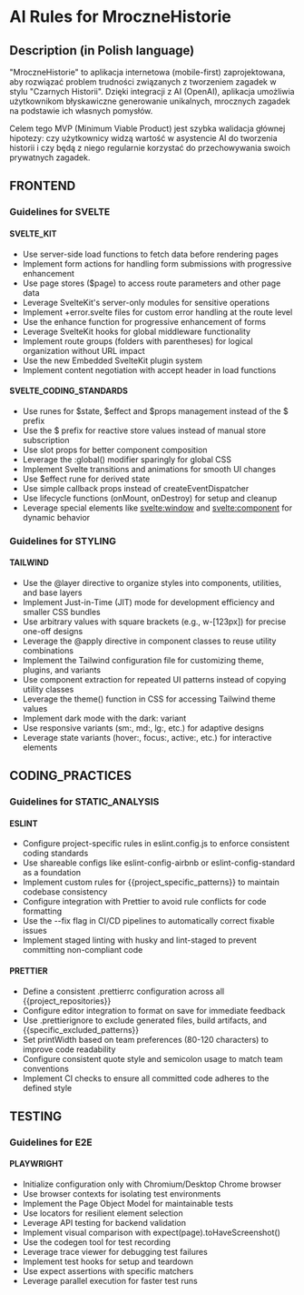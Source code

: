 # AI Rules for MroczneHistorie

## Description (in Polish language)

"MroczneHistorie" to aplikacja internetowa (mobile-first) zaprojektowana, aby rozwiązać problem trudności związanych z tworzeniem zagadek w stylu "Czarnych Historii". Dzięki integracji z AI (OpenAI), aplikacja umożliwia użytkownikom błyskawiczne generowanie unikalnych, mrocznych zagadek na podstawie ich własnych pomysłów.

Celem tego MVP (Minimum Viable Product) jest szybka walidacja głównej hipotezy: czy użytkownicy widzą wartość w asystencie AI do tworzenia historii i czy będą z niego regularnie korzystać do przechowywania swoich prywatnych zagadek.

## FRONTEND

### Guidelines for SVELTE

#### SVELTE_KIT

- Use server-side load functions to fetch data before rendering pages
- Implement form actions for handling form submissions with progressive enhancement
- Use page stores ($page) to access route parameters and other page data
- Leverage SvelteKit's server-only modules for sensitive operations
- Implement +error.svelte files for custom error handling at the route level
- Use the enhance function for progressive enhancement of forms
- Leverage SvelteKit hooks for global middleware functionality
- Implement route groups (folders with parentheses) for logical organization without URL impact
- Use the new Embedded SvelteKit plugin system
- Implement content negotiation with accept header in load functions

#### SVELTE_CODING_STANDARDS

- Use runes for $state, $effect and $props management instead of the $ prefix
- Use the $ prefix for reactive store values instead of manual store subscription
- Use slot props for better component composition
- Leverage the :global() modifier sparingly for global CSS
- Implement Svelte transitions and animations for smooth UI changes
- Use $effect rune for derived state
- Use simple callback props instead of createEventDispatcher
- Use lifecycle functions (onMount, onDestroy) for setup and cleanup
- Leverage special elements like <svelte:window> and <svelte:component> for dynamic behavior


### Guidelines for STYLING

#### TAILWIND

- Use the @layer directive to organize styles into components, utilities, and base layers
- Implement Just-in-Time (JIT) mode for development efficiency and smaller CSS bundles
- Use arbitrary values with square brackets (e.g., w-[123px]) for precise one-off designs
- Leverage the @apply directive in component classes to reuse utility combinations
- Implement the Tailwind configuration file for customizing theme, plugins, and variants
- Use component extraction for repeated UI patterns instead of copying utility classes
- Leverage the theme() function in CSS for accessing Tailwind theme values
- Implement dark mode with the dark: variant
- Use responsive variants (sm:, md:, lg:, etc.) for adaptive designs
- Leverage state variants (hover:, focus:, active:, etc.) for interactive elements

## CODING_PRACTICES

### Guidelines for STATIC_ANALYSIS

#### ESLINT

- Configure project-specific rules in eslint.config.js to enforce consistent coding standards
- Use shareable configs like eslint-config-airbnb or eslint-config-standard as a foundation
- Implement custom rules for {{project_specific_patterns}} to maintain codebase consistency
- Configure integration with Prettier to avoid rule conflicts for code formatting
- Use the --fix flag in CI/CD pipelines to automatically correct fixable issues
- Implement staged linting with husky and lint-staged to prevent committing non-compliant code

#### PRETTIER

- Define a consistent .prettierrc configuration across all {{project_repositories}}
- Configure editor integration to format on save for immediate feedback
- Use .prettierignore to exclude generated files, build artifacts, and {{specific_excluded_patterns}}
- Set printWidth based on team preferences (80-120 characters) to improve code readability
- Configure consistent quote style and semicolon usage to match team conventions
- Implement CI checks to ensure all committed code adheres to the defined style

## TESTING

### Guidelines for E2E

#### PLAYWRIGHT

- Initialize configuration only with Chromium/Desktop Chrome browser
- Use browser contexts for isolating test environments
- Implement the Page Object Model for maintainable tests
- Use locators for resilient element selection
- Leverage API testing for backend validation
- Implement visual comparison with expect(page).toHaveScreenshot()
- Use the codegen tool for test recording
- Leverage trace viewer for debugging test failures
- Implement test hooks for setup and teardown
- Use expect assertions with specific matchers
- Leverage parallel execution for faster test runs